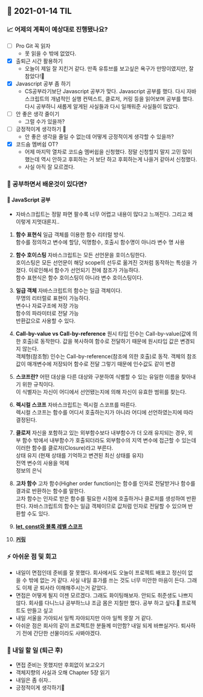 ## 📆 2021-01-14 TIL

### 📈 어제의 계획이 예상대로 진행됐나요?
- [ ] Pro Git 꼭 읽자
  - 못 읽을 수 밖에 없었다.
- [x] 출퇴근 시간 활용하기
  - 오늘이 제일 잘 지킨거 같다. 만족 유튜브를 보고싶은 욕구가 만땅이였지만, 잘 참았다!😤 
- [x] Javascript 공부 좀 하기
  - CS공부라기보단 Javascript 공부가 맞다. Javascript 공부를 했다. 다시 자바스크립트의 개념적인 실행 컨텍스트, 클로저, 커링 등을 읽어보며 공부를 했다. 다시 공부하니 새롭게 알게된 사실들과 다시 일깨워준 사실들이 많았다.
- [ ] 안 좋은 생각 줄이기
  - 그럴 수가 있을까?
- [ ] 긍정적이게 생각하기 😤
  - 안 좋은 생각을 줄일 수 없는데 어떻게 긍정적이게 생각할 수 있을까?
- [x] 코드숨 멤버쉽 OT?
  - 어제 마지막 열차로 코드숨 멤버쉽을 신청했다. 정말 신청할지 말지 고민 많이 했는데 역시 안하고 후회하는 거 보단 하고 후회하는게 나을거 같아서 신청했다.
  - 사실 아직 잘 모르겠다.

### 🤔 공부하면서 배운것이 있다면?

#### 🎈 JavaScript 공부
- 자바스크립트는 정말 파면 팔수록 너무 어렵고 내용이 많다고 느껴진다. 그리고 왜 이렇게 지멋대론지..
1. **함수 표현식**
일급 객체를 이용한 함수 리터럴 방식.   
함수를 정의하고 변수에 할당, 익명함수, 호출시 함수명이 아니라 변수 명 사용   

2. **함수 호이스팅**
자바스크립트는 모든 선언문을 호이스팅한다.    
호이스팅은 모든 선언문이 해당 scope의 선두로 옮겨진 것처럼 동작하는 특성을 가졌다. 이로인해서 함수가 선언되기 전에 참조가 가능하다.   
함수 표현식은 함수 호이스팅이 아니라 변수 호이스팅이다.   

3. **일급 객체**
자바스크립트의 함수는 일급 객체이다.   
무명의 리터럴로 표현이 가능하다.   
변수나 자료구조에 저장 가능   
함수의 파라미터로 전달 가능   
반환값으로 사용할 수 있다.   

4. **Call-by-value vs Call-by-reference**
원시 타입 인수는 Call-by-value(값에 의한 호출)로 동작한다. 값을 복사하여 함수로 전달하기 때문에 원시타입 값은 변경되지 않는다.   
객체형(참조형) 인수는 Call-by-reference(참조에 의한 호출)로 동작. 객체의 참조값이 매개변수에 저장되어 함수로 전달 그렇기 때문에 인수값도 같이 변경   

5. **스코프란?**
어떤 대상을 다른 대상와 구분하여 식별할 수 있는 유일한 이름을 찾아내기 위한 규칙이다.   
이 식별자는 자신이 어디에서 선언됐는지에 의해 자신이 유효한 범위를 찾는다.   

6. **렉시컬 스코프**
자바스크립트는 렉시컬 스코프를 따른다.   
렉시컬 스코프는 함수를 어디서 호출하는지가 아니라 어디에 선언하였는지에 따라 결정된다.   

7. **클로저**
자신을 포함하고 있는 외부함수보다 내부함수가 더 오래 유지되는 경우, 외부 함수 밖에서 내부함수가 호출되더라도 외부함수의 지역 변수에 접근할 수 있는데 이러한 함수를 클로저(Closure)라고 부른다.    
상태 유지 (현재 상태를 기억하고 변견된 최신 상태를 유지)   
전역 변수의 사용을 억제   
정보의 은닉     

8. **고차 함수**
고차 함수(Higher order function)는 함수를 인자로 전달받거나 함수를 결과로 반환하는 함수를 말한다.   
고차 함수는 인자로 받은 함수를 필요한 시점에 호출하거나 클로저를 생성하여 반환한다. 자바스크립트의 함수는 일급 객체이므로 값처럼 인자로 전달할 수 있으며 반환할 수도 있다.   

9. [**let, const와 블록 레벨 스코프**](https://poiemaweb.com/es6-block-scope)

10. [**커링**](https://ko.javascript.info/currying-partials)

### ⚡ 아쉬운 점 및 회고
- 내일이 면접인데 준비를 잘 못했다. 회사에서도 오늘이 프로젝트 배포고 정신이 없을 수 밖에 없는 거 같다. 사실 내일 휴가를 쓰는 것도 너무 미안한 마음이 든다. 그래도 이제 곧 퇴사라 이해해주시는거 같았다.
- 면접은 어떻게 될지 이젠 모르겠다. 그래도 화이팅해보자. 안되도 취준생도 나쁘지 않다. 회사를 다니느냐 공부하느냐 조금 몸은 지칠만 했다. 공부 하고 싶다.😤 프로젝트도 만들고 싶고
- 내일 서울을 가야되서 일찍 자야되지만 아마 일찍 못잘 거 같다.
- 아쉬운 점은 회사의 같이 프로젝트한 분들께 미안함? 내일 되게 바쁘실거다. 퇴사하기 전에 간단한 선물이라도 사봐야겠다. 


### 🚀 내일 할 일 (퇴근 후)
- 면접 준비는 못했지만 후회없이 보고오기
- 객체지향의 사실과 오해 Chapter 5장 읽기
- 내일은 좀 쉬자..
- 긍정적이게 생각하기😤